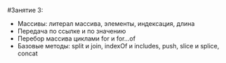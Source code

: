 #Занятие 3:

- Массивы: литерал массива, элементы, индексация, длина
- Передача по ссылке и по значению
- Перебор массива циклами for и for...of
- Базовые методы: split и join, indexOf и includes, push, slice и splice, concat
